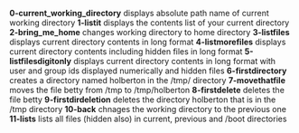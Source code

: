 **0-current_working_directory** displays absolute path name of current working directory
**1-listit** displays the contents list of your current directory
**2-bring_me_home** changes working directory to home directory
**3-listfiles** displays current directory contents in long format
**4-listmorefiles** displays current directory contents including hidden files in long format
**5-listfilesdigitonly** displays current directory contents in long format with user and group ids displayed numerically and hidden files
**6-firstdirectory** creates a directory named holberton in the /tmp/ directory
**7-movethatfile** moves the file betty from /tmp to /tmp/holberton
**8-firstdelete** deletes the file betty
**9-firstdirdeletion** deletes the directory holberton that is in the /tmp directory
**10-back** chnages the working directory to the previous one
**11-lists** lists all files (hidden also) in current, previous and /boot directories